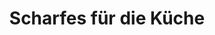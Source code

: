 ---
layout: page_with_gallery
title: "Scharfes für die Küche"
meta_title: "Scharfes für die Küche"
subheadline: ""
teaser: ""
permalink: "/kuchl/"
galleryimageskey: "kueche"
---